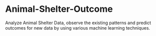 # Animal-Shelter-Outcome
Analyze Animal Shelter Data, observe the existing patterns and predict outcomes for new data by using various machine learning techniques. 
